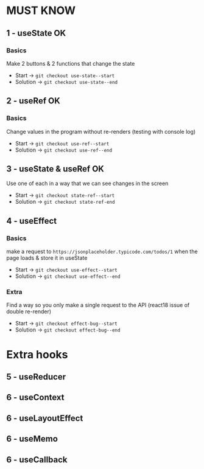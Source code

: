 # MUST KNOW 
## 1 - useState OK
### Basics
Make 2 buttons & 2 functions that change the state
- Start -> `git checkout use-state--start`
- Solution -> `git checkout use-state--end`


## 2 - useRef OK
### Basics
Change values in the program without re-renders (testing with console log)
- Start -> `git checkout use-ref--start`
- Solution -> `git checkout use-ref--end`

## 3 - useState & useRef OK  
Use one of each in a way that we can see changes in the screen
- Start -> `git checkout state-ref--start`
- Solution -> `git checkout state-ref-end`

## 4 - useEffect
### Basics
make a request to `https://jsonplaceholder.typicode.com/todos/1` when the page loads & store it in useState
- Start -> `git checkout use-effect--start`
- Solution -> `git checkout use-effect--end`

### Extra
Find a way so you only make a single request to the API (react18 issue of double re-render)
- Start -> `git checkout effect-bug--start`
- Solution -> `git checkout effect-bug--end`

# Extra hooks
## 5 - useReducer
## 6 - useContext
## 6 - useLayoutEffect
## 6 - useMemo
## 6 - useCallback





